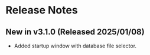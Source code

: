 # Release Notes
## New in v3.1.0 (Released 2025/01/08)
* Added startup window with database file selector.